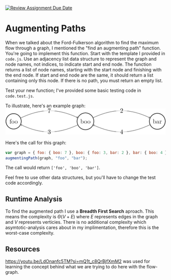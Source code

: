 [![Review Assignment Due Date](https://classroom.github.com/assets/deadline-readme-button-24ddc0f5d75046c5622901739e7c5dd533143b0c8e959d652212380cedb1ea36.svg)](https://classroom.github.com/a/NehM89hy)

# Augmenting Paths

When we talked about the Ford-Fulkerson algorithm to find the maximum flow
through a graph, I mentioned the "find an augmenting path" function. You're
going to implement this function. Start with the template I provided in
`code.js`. Use an adjacency list data structure to represent the graph and node
names, not indices, to indicate start and end node. The function returns a list
of node names, starting with the start node and finishing with the end node. If
start and end node are the same, it should return a list containing only this
node. If there is no path, you must return an empty list.

Test your new function; I've provided some basic testing code in `code.test.js`.

To illustrate, here's an example graph:
![example graph](graph.png)

Here's the call for this graph:

```javascript
var graph = { foo: { boo: 7 }, boo: { foo: 3, bar: 2 }, bar: { boo: 4 } };
augmentingPath(graph, "foo", "bar");
```

The call would return `['foo', 'boo', 'bar']`.

Feel free to use other data structures, but you'll have to change the test code
accordingly.

## Runtime Analysis

To find the augmented path I use a **Breadth First Search** aproach. This means the complexity is $\Theta(V + E)$ where $E$ represents edges in the graph and $V$ represents verticies. There is no additional complexity which asymtotic-analysis cares about in my implimentation, therefore this is the worst-case complexity.

## Resources

https://youtu.be/LdOnanfc5TM?si=mQ1t_c8QrBjfXmM2 was used for learning the concept behind what we are trying to do here with the flow-graph.

